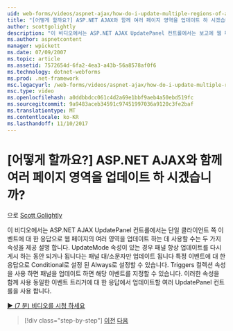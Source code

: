 ```yaml
---
uid: web-forms/videos/aspnet-ajax/how-do-i-update-multiple-regions-of-a-page-with-aspnet-ajax
title: "[어떻게 할까요?] ASP.NET AJAX와 함께 여러 페이지 영역을 업데이트 하 시겠습니까? | Microsoft 문서"
author: scottgolightly
description: "이 비디오에서는 ASP.NET AJAX UpdatePanel 컨트롤에서는 보고에 웹 페이지의 여러 영역을 업데이트 하는 데 사용할 수는 두 가지 속성을 제공 알아보기..."
ms.author: aspnetcontent
manager: wpickett
ms.date: 07/09/2007
ms.topic: article
ms.assetid: 7572654d-6fa2-4ea3-a43b-56a8578af0f6
ms.technology: dotnet-webforms
ms.prod: .net-framework
msc.legacyurl: /web-forms/videos/aspnet-ajax/how-do-i-update-multiple-regions-of-a-page-with-aspnet-ajax
msc.type: video
ms.openlocfilehash: a0ddbbdcc061c4d2a69e1bbf9aeb4a50ebd519fc
ms.sourcegitcommit: 9a9483aceb34591c97451997036a9120c3fe2baf
ms.translationtype: MT
ms.contentlocale: ko-KR
ms.lasthandoff: 11/10/2017
---
```

<a name="how-do-i-update-multiple-regions-of-a-page-with-aspnet-ajax"></a>[어떻게 할까요?] ASP.NET AJAX와 함께 여러 페이지 영역을 업데이트 하 시겠습니까?
====================
으로 [Scott Golightly](https://github.com/scottgolightly)

이 비디오에서는 ASP.NET AJAX UpdatePanel 컨트롤에서는 단일 클라이언트 쪽 이벤트에 대 한 응답으로 웹 페이지의 여러 영역을 업데이트 하는 데 사용할 수는 두 가지 속성을 제공 설명 합니다. UpdateMode 속성이 있는 경우 패널 항상 업데이트를 다시 게시 하는 동안 되거나 됩니다는 패널 대/소문자만 업데이트 됩니다 특정 이벤트에 대 한 응답으로 Conditional로 설정 된 Always로 설정할 수 있습니다. Triggers 컬렉션 속성을 사용 하면 패널을 업데이트 하면 해당 이벤트를 지정할 수 있습니다. 이러한 속성을 함께 사용 동일한 이벤트 트리거에 대 한 응답에서 업데이트할 여러 UpdatePanel 컨트롤을 사용 합니다.

[&#9654; (7 분) 비디오를 시청 하세요](https://channel9.msdn.com/Blogs/ASP-NET-Site-Videos/how-do-i-update-multiple-regions-of-a-page-with-aspnet-ajax)

>[!div class="step-by-step"]
[이전](how-do-i-implement-the-ajax-after-processing-pattern.md)
[다음](how-do-i-choose-between-methods-of-ajax-page-updates.md)
